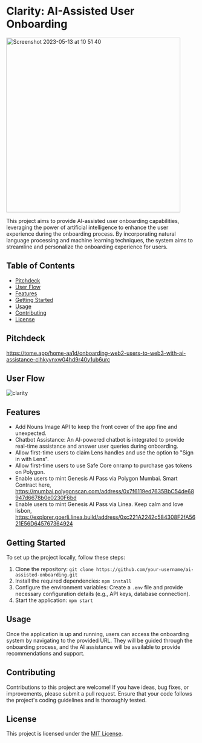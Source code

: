 # Clarity: AI-Assisted User Onboarding

<img width="460" alt="Screenshot 2023-05-13 at 10 51 40" src="https://github.com/liang3030/clarity/assets/4647649/fa8194d6-94ad-4f08-88df-8a7b53220a85"><br/>

This project aims to provide AI-assisted user onboarding capabilities, leveraging the power of artificial intelligence to enhance the user experience during the onboarding process. By incorporating natural language processing and machine learning techniques, the system aims to streamline and personalize the onboarding experience for users.

## Table of Contents

- [Pitchdeck](#pitchdeck)
- [User Flow](#user-flow)
- [Features](#features)
- [Getting Started](#getting-started)
- [Usage](#usage)
- [Contributing](#contributing)
- [License](#license)

## Pitchdeck

https://tome.app/home-aa1d/onboarding-web2-users-to-web3-with-ai-assistance-clhkyvnxw04hd9r40y1ub6urc

## User Flow

![clarity](https://github.com/liang3030/clarity/assets/4647649/d9b338db-e470-43c8-b736-b519af0c65bf)<br/>

## Features

- Add Nouns Image API to keep the front cover of the app fine and unexpected.
- Chatbot Assistance: An AI-powered chatbot is integrated to provide real-time assistance and answer user queries during onboarding.
- Allow first-time users to claim Lens handles and use the option to "Sign in with Lens".
- Allow first-time users to use Safe Core onramp to purchase gas tokens on Polygon. 
- Enable users to mint Genesis AI Pass via Polygon Mumbai. Smart Contract here, https://mumbai.polygonscan.com/address/0x7f6119ed7635BbC54de68947d6678b0e0230F6bd
- Enable users to mint Genesis AI Pass via Linea. Keep calm and love lisbon, 
https://explorer.goerli.linea.build/address/0xc221A2242c584308F2fA5621E56D645767364924

## Getting Started

To set up the project locally, follow these steps:

1. Clone the repository: `git clone https://github.com/your-username/ai-assisted-onboarding.git`
2. Install the required dependencies: `npm install`
3. Configure the environment variables: Create a `.env` file and provide necessary configuration details (e.g., API keys, database connection).
4. Start the application: `npm start`

## Usage

Once the application is up and running, users can access the onboarding system by navigating to the provided URL. They will be guided through the onboarding process, and the AI assistance will be available to provide recommendations and support.

## Contributing

Contributions to this project are welcome! If you have ideas, bug fixes, or improvements, please submit a pull request. Ensure that your code follows the project's coding guidelines and is thoroughly tested.

## License

This project is licensed under the [MIT License](LICENSE).
